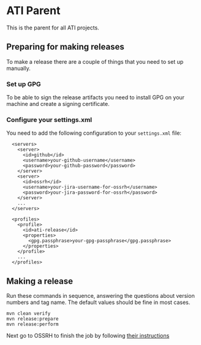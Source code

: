 # ATI Parent

This is the parent for all ATI projects.

## Preparing for making releases

To make a release there are a couple of things that you need to set up manually.

### Set up GPG

To be able to sign the release artifacts you need to install GPG on your machine
and create a signing certificate. 

### Configure your settings.xml

You need to add the following configuration to your ```settings.xml``` file:
```
  <servers>
    <server>
      <id>github</id>
      <username>your-github-username</username>
      <password>your-github-password</password>
    </server>
    <server>
      <id>ossrh</id>
      <username>your-jira-username-for-ossrh</username>
      <password>your-jira-password-for-ossrh</password>
    </server>
    ...
  </servers>

  <profiles>
    <profile>
      <id>ati-release</id>
      <properties>
        <gpg.passphrase>your-gpg-passphrase</gpg.passphrase>
      </properties>
    </profile>
    ...
  </profiles>

```

## Making a release

Run these commands in sequence, answering the questions about version numbers
and tag name. The default values should be fine in most cases.

```
mvn clean verify
mvn release:prepare
mvn release:perform
```

Next go to OSSRH to finish the job by following
[their instructions](http://central.sonatype.org/pages/releasing-the-deployment.html)
